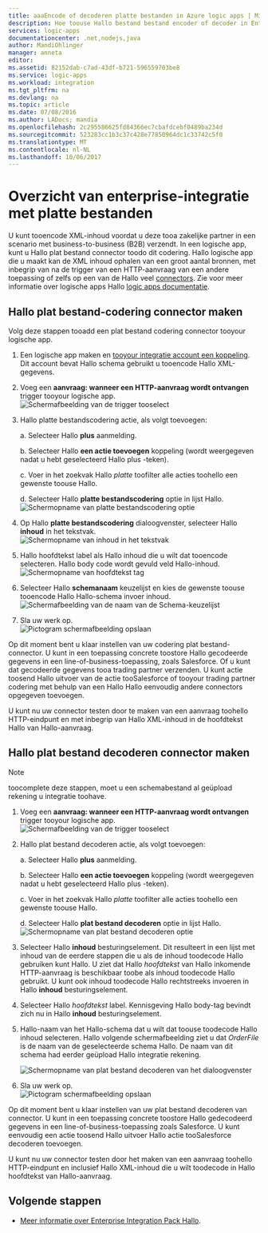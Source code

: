 ```yaml
---
title: aaaEncode of decoderen platte bestanden in Azure logic apps | Microsoft Docs
description: Hoe toouse Hallo bestand bestand encoder of decoder in Enterprise Integration Pack Hallo in logic apps
services: logic-apps
documentationcenter: .net,nodejs,java
author: MandiOhlinger
manager: anneta
editor: 
ms.assetid: 82152dab-c7ad-43df-b721-596559703be8
ms.service: logic-apps
ms.workload: integration
ms.tgt_pltfrm: na
ms.devlang: na
ms.topic: article
ms.date: 07/08/2016
ms.author: LADocs; mandia
ms.openlocfilehash: 2c295586625fd84366ec7cbafdcebf0489ba234d
ms.sourcegitcommit: 523283cc1b3c37c428e77850964dc1c33742c5f0
ms.translationtype: MT
ms.contentlocale: nl-NL
ms.lasthandoff: 10/06/2017
---
```

# <a name="overview-of-enterprise-integration-with-flat-files"></a>Overzicht van enterprise-integratie met platte bestanden

U kunt tooencode XML-inhoud voordat u deze tooa zakelijke partner in een scenario met business-to-business (B2B) verzendt. In een logische app, kunt u Hallo plat bestand connector toodo dit codering. Hallo logische app die u maakt kan de XML inhoud ophalen van een groot aantal bronnen, met inbegrip van na de trigger van een HTTP-aanvraag van een andere toepassing of zelfs op een van de Hallo veel [connectors](../connectors/apis-list.md). Zie voor meer informatie over logische apps Hallo [logic apps documentatie](logic-apps-what-are-logic-apps.md "meer informatie over logische apps").  

## <a name="create-hello-flat-file-encoding-connector"></a>Hallo plat bestand-codering connector maken
Volg deze stappen tooadd een plat bestand codering connector tooyour logische app.

1. Een logische app maken en [tooyour integratie account een koppeling](logic-apps-enterprise-integration-accounts.md "toolink een integratie account tooa logische app meer"). Dit account bevat Hallo schema gebruikt u tooencode Hallo XML-gegevens.  
2. Voeg een **aanvraag: wanneer een HTTP-aanvraag wordt ontvangen** trigger tooyour logische app.  
   ![Schermafbeelding van de trigger tooselect](./media/logic-apps-enterprise-integration-b2b/flatfile-1.png)    
3. Hallo platte bestandscodering actie, als volgt toevoegen:
   
    a. Selecteer Hallo **plus** aanmelding.
   
    b. Selecteer Hallo **een actie toevoegen** koppeling (wordt weergegeven nadat u hebt geselecteerd Hallo plus -teken).
   
    c. Voer in het zoekvak Hallo *platte* toofilter alle acties toohello een gewenste toouse Hallo.
   
    d. Selecteer Hallo **platte bestandscodering** optie in lijst Hallo.   
   ![Schermopname van platte bestandscodering optie](media/logic-apps-enterprise-integration-flatfile/flatfile-2.png)   
4. Op Hallo **platte bestandscodering** dialoogvenster, selecteer Hallo **inhoud** in het tekstvak.  
   ![Schermopname van inhoud in het tekstvak](media/logic-apps-enterprise-integration-flatfile/flatfile-3.png)  
5. Hallo hoofdtekst label als Hallo inhoud die u wilt dat tooencode selecteren. Hallo body code wordt gevuld veld Hallo-inhoud.     
   ![Schermopname van hoofdtekst tag](media/logic-apps-enterprise-integration-flatfile/flatfile-4.png)  
6. Selecteer Hallo **schemanaam** keuzelijst en kies de gewenste toouse tooencode Hallo Hallo-schema invoer inhoud.    
   ![Schermafbeelding van de naam van de Schema-keuzelijst](media/logic-apps-enterprise-integration-flatfile/flatfile-5.png)  
7. Sla uw werk op.   
   ![Pictogram schermafbeelding opslaan](media/logic-apps-enterprise-integration-flatfile/flatfile-6.png)  

Op dit moment bent u klaar instellen van uw codering plat bestand-connector. U kunt in een toepassing concrete toostore Hallo gecodeerde gegevens in een line-of-business-toepassing, zoals Salesforce. Of u kunt dat gecodeerde gegevens tooa trading partner verzenden. U kunt actie toosend Hallo uitvoer van de actie tooSalesforce of tooyour trading partner codering met behulp van een Hallo Hallo eenvoudig andere connectors opgegeven toevoegen.

U kunt nu uw connector testen door te maken van een aanvraag toohello HTTP-eindpunt en met inbegrip van Hallo XML-inhoud in de hoofdtekst Hallo van Hallo-aanvraag.  

## <a name="create-hello-flat-file-decoding-connector"></a>Hallo plat bestand decoderen connector maken

> [!NOTE]
> toocomplete deze stappen, moet u een schemabestand al geüpload rekening u integratie toohave.

1. Voeg een **aanvraag: wanneer een HTTP-aanvraag wordt ontvangen** trigger tooyour logische app.  
   ![Schermafbeelding van de trigger tooselect](./media/logic-apps-enterprise-integration-b2b/flatfile-1.png)    
2. Hallo plat bestand decoderen actie, als volgt toevoegen:
   
    a. Selecteer Hallo **plus** aanmelding.
   
    b. Selecteer Hallo **een actie toevoegen** koppeling (wordt weergegeven nadat u hebt geselecteerd Hallo plus -teken).
   
    c. Voer in het zoekvak Hallo *platte* toofilter alle acties toohello een gewenste toouse Hallo.
   
    d. Selecteer Hallo **plat bestand decoderen** optie in lijst Hallo.   
   ![Schermopname van plat bestand decoderen optie](media/logic-apps-enterprise-integration-flatfile/flatfile-2.png)   
3. Selecteer Hallo **inhoud** besturingselement. Dit resulteert in een lijst met inhoud van de eerdere stappen die u als de inhoud toodecode Hallo gebruiken kunt Hallo. U ziet dat Hallo *hoofdtekst* van Hallo inkomende HTTP-aanvraag is beschikbaar toobe als inhoud toodecode Hallo gebruikt. U kunt ook inhoud toodecode Hallo rechtstreeks invoeren in Hallo **inhoud** besturingselement.     
4. Selecteer Hallo *hoofdtekst* label. Kennisgeving Hallo body-tag bevindt zich nu in Hallo **inhoud** besturingselement.
5. Hallo-naam van het Hallo-schema dat u wilt dat toouse toodecode Hallo inhoud selecteren. Hallo volgende schermafbeelding ziet u dat *OrderFile* is de naam van de geselecteerde schema Hallo. De naam van dit schema had eerder geüpload Hallo integratie rekening.
   
   ![Schermopname van plat bestand decoderen van het dialoogvenster](media/logic-apps-enterprise-integration-flatfile/flatfile-decode-1.png)    
6. Sla uw werk op.  
   ![Pictogram schermafbeelding opslaan](media/logic-apps-enterprise-integration-flatfile/flatfile-6.png)    

Op dit moment bent u klaar instellen van uw plat bestand decoderen van connector. U kunt in een toepassing concrete toostore Hallo gedecodeerd gegevens in een line-of-business-toepassing zoals Salesforce. U kunt eenvoudig een actie toosend Hallo uitvoer Hallo actie tooSalesforce decoderen toevoegen.

U kunt nu uw connector testen door het maken van een aanvraag toohello HTTP-eindpunt en inclusief Hallo XML-inhoud die u wilt toodecode in Hallo hoofdtekst van Hallo-aanvraag.  

## <a name="next-steps"></a>Volgende stappen
* [Meer informatie over Enterprise Integration Pack Hallo](logic-apps-enterprise-integration-overview.md "meer informatie over Enterprise Integration Pack").  

